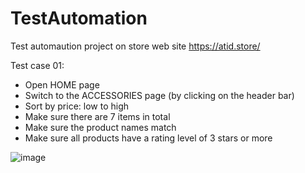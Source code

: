 # TestAutomation
Test automaution project on store web site https://atid.store/

Test case 01:
-	Open HOME page
-	Switch to the ACCESSORIES page (by clicking on the header bar)
-	Sort by price: low to high
-	Make sure there are 7 items in total
-	Make sure the product names match
-	Make sure all products have a rating level of 3 stars or more

![image](https://user-images.githubusercontent.com/106435061/179739780-b64e9d8c-d160-45e8-ad12-283fbe92f1eb.png)

